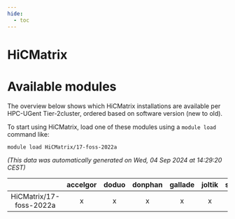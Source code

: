```yaml
---
hide:
  - toc
---
```


HiCMatrix
=========

# Available modules


The overview below shows which HiCMatrix installations are available per HPC-UGent Tier-2cluster, ordered based on software version (new to old).

To start using HiCMatrix, load one of these modules using a `module load` command like:

```shell
module load HiCMatrix/17-foss-2022a
```

*(This data was automatically generated on Wed, 04 Sep 2024 at 14:29:20 CEST)*  

| |accelgor|doduo|donphan|gallade|joltik|shinx|skitty|
| :---: | :---: | :---: | :---: | :---: | :---: | :---: | :---: |
|HiCMatrix/17-foss-2022a|x|x|x|x|x|-|x|
